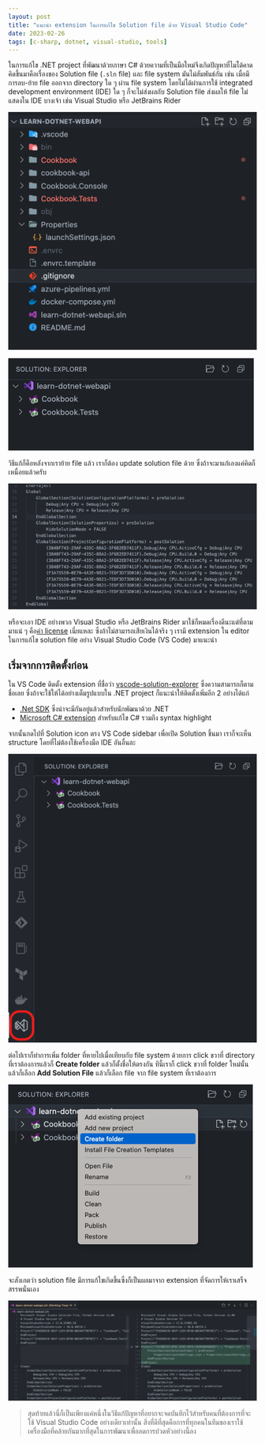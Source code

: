 ```yaml
---
layout: post
title: "แนะนำ extension ในการแก้ไข Solution file ด้วย Visual Studio Code"
date: 2023-02-26
tags: [c-sharp, dotnet, visual-studio, tools]
---
```


ในการแก้ไข .NET project ที่พัฒนาด้วยภาษา C# ด้วยความที่เป็นมือใหม่จึงเกิดปัญหาที่ไมไ่ด้คาดคิดขึ้นมาคือเรื่องของ Solution file (`.sln` file) และ file system มันไม่สัมพันธ์กัน เช่น เมื่อมีการลบ-ย้าย file ออกจาก directory ใด ๆ ผ่าน file system โดยไม่ได้ผ่านการใช้ integrated development environment (IDE) ใด ๆ ก็จะไม่ส่งผลกับ Solution file ส่งผลให้ file ไม่แสดงใน IDE บางเจ้า เช่น Visual Studio หรือ JetBrains Rider

![File system](/assets/2023-02-26/2023-02-26-file-system.png)

![Solution explorer](/assets/2023-02-26/2023-02-26-solution-explorer.png)

วิธีแก้ก็คือหลังจากเราย้าย file แล้ว เราก็ต้อง update solution file ด้วย ซึ่งถ้าจะมาแก้เองแค่คิดก็เหนื่อยแล้วครับ

![Solution file (before)](/assets/2023-02-26/2023-02-26-solution-file-before.png)

หรือจะเอา IDE อย่างพวก Visual Studio หรือ JetBrains Rider มาใช้ก็หมดเรื่องดีนะแต่ที่ตามมาแน่ ๆ คือ[ค่า license](https://visualstudio.microsoft.com/vs/pricing/?tab=business) เนี่ยแหละ ซึ่งถ้าไม่สามารถเสียเงินได้จริง ๆ เรามี extension ใน editor ในการแก้ไข solution file อย่าง Visual Studio Code (VS Code) มาแนะนำ

## เริ่มจากการติดตั้งก่อน
ใน VS Code ติดตั้ง extension ที่ชื่อว่า [vscode-solution-explorer](https://marketplace.visualstudio.com/items?itemName=fernandoescolar.vscode-solution-explorer) ซึ่งความสามารถก็ตามชื่อเลย ซึ่งถ้าจะใช้ให้ได้อย่างเต็มรูปแบบใน .NET project ก็แนะนำให้ติดตั้งเพิ่มอีก 2 อย่างได้แก่

- [.Net SDK](https://dotnet.microsoft.com/en-us/download) ซึ่งน่าจะมีกันอยู่แล้วสำหรับนักพัฒนาด้วย .NET
- [Microsoft C# extension](https://marketplace.visualstudio.com/items?itemName=ms-dotnettools.csharp) สำหรับแก้ไข C# รวมถึง syntax highlight

จากนั้นกดไปที่ Solution icon ตรง VS Code sidebar เพื่อเปิด Solution ขึ้นมา เราก็จะเห็น structure โดยที่ไม่ต้องใช้เครื่องมือ IDE อันอื่นละ

![Solution file explorer](/assets/2023-02-26/2023-02-26-solution-file-explorer.png)

ต่อไปเราก็ทำการเพิ่ม folder ที่หายไปเมื่อเทียบกับ file system ด้วยการ click ขวาที่ directory ที่เราต้องการแล้วก็ **Create folder** แล้วก็ตั้งชื่อให้ตรงกัน ทีนี้เราก็ click ขวาที่ folder ใหม่นั้นแล้วก็เลือก **Add Solution File** แล้วก็เลือก file จาก file system ที่เราต้องการ

![Update Solution file](/assets/2023-02-26/2023-02-26-update-solution-file.png)

จะสังเกตว่า solution file มีการแก้ไขเกิดขึ้นซึ่งก็เป็นผลมาจาก extension ที่จัดการให้เราเสร็จสรรพนั่นเอง

![Solution file (after)](/assets/2023-02-26/2023-02-26-solution-file-after.png)

> สุดท้ายแล้วนี่ก็เป็นเพียงแค่หนึ่งในวิธีแก้ปัญหาที่อยากจะจดบันทึกไว้สำหรับคนที่ต้องการที่จะใช้ Visual Studio Code อย่างเดียวเท่านั้น สิ่งที่ดีที่สุดคือการที่ทุกคนในทีมของเราใช้เครื่องมือที่คล้ายกันมากที่สุดในการพัฒนาเพื่อลดการปวดหัวอย่างนี้ลง